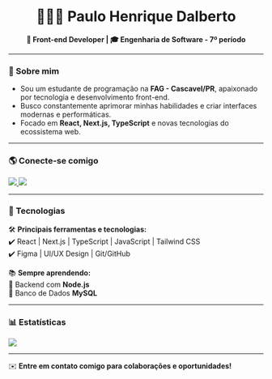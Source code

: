 <h1 align="center">👨🏻‍💻 Paulo Henrique Dalberto</h1>

<p align="center">
  <b>🚀 Front-end Developer | 🎓 Engenharia de Software - 7º período </b>
</p>

---

### 📌 Sobre mim  
- Sou um estudante de programação na **FAG - Cascavel/PR**, apaixonado por tecnologia e desenvolvimento front-end.  
- Busco constantemente aprimorar minhas habilidades e criar interfaces modernas e performáticas.  
- Focado em **React, Next.js, TypeScript** e novas tecnologias do ecossistema web.  

---

### 🌎 Conecte-se comigo  

<p align="left">
  <a href="https://paulodalberto.com" target="_blank">
    <img src="https://img.shields.io/website?label=PauloDalberto.com&style=for-the-badge&url=https://paulodalberto.com/" />
  </a>
  <a href="https://linkedin.com/in/paulohenriquedalberto" target="_blank">
    <img src="https://img.shields.io/badge/LinkedIn-0077B5?style=for-the-badge&logo=linkedin&logoColor=white" />
  </a>
</p>

---

### 🚀 Tecnologias  

🛠️ **Principais ferramentas e tecnologias:**  
✔️ React | Next.js | TypeScript | JavaScript | Tailwind CSS  
✔️ Figma | UI/UX Design | Git/GitHub  

📚 **Sempre aprendendo:**  
🔹 Backend com **Node.js**  
🔹 Banco de Dados **MySQL**  

---

### 📊 Estatísticas  

<p align="left">
  <img src="https://github-readme-stats.vercel.app/api/top-langs/?username=paulodalberto&layout=compact&theme=tokyonight" />
</p>

---

✉️ **Entre em contato comigo para colaborações e oportunidades!**  
